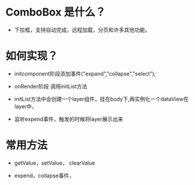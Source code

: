# ComboBox 是什么？

- 下拉框，支持自动完成，远程加载，分页和许多其他功能。 

# 如何实现？

- initcomponent阶段添加事件("expand","collapse","select");

- onRender阶段 调用initList方法

- initList方法中会创建一个layer组件，挂在body下,再实例化一个dataView在layer中，

- 监听expend事件，触发的时候将layer展示出来

# 常用方法

- getValue，setValue， clearValue

- expend，collapse事件，
